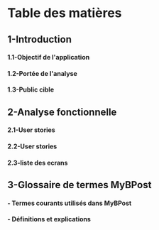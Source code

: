 # Table des matières #

## 1-Introduction ##

#### 1.1-Objectif de l'application ####
#### 1.2-Portée de l'analyse ####
#### 1.3-Public cible ####

## 2-Analyse fonctionnelle ##
#### 2.1-User stories  ####
#### 2.2-User stories  ####
#### 2.3-liste des ecrans   ####


## 3-Glossaire de termes MyBPost ##

#### - Termes courants utilisés dans MyBPost ####
#### - Définitions et explications ####
